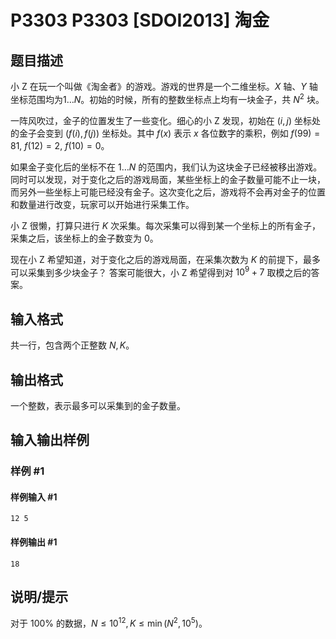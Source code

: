 # P3303 P3303 [SDOI2013] 淘金

## 题目描述

小 Z 在玩一个叫做《淘金者》的游戏。游戏的世界是一个二维坐标。$X$ 轴、$Y$ 轴坐标范围均为$1\ldots N$。初始的时候，所有的整数坐标点上均有一块金子，共 $N^2$ 块。

一阵风吹过，金子的位置发生了一些变化。细心的小 Z 发现，初始在 $(i,j)$ 坐标处的金子会变到 $(f(i),f(j))$ 坐标处。其中 $f(x)$ 表示 $x$ 各位数字的乘积，例如 $f(99)=81,~f(12)=2,~f(10)=0$。

如果金子变化后的坐标不在 $1\ldots N$ 的范围内，我们认为这块金子已经被移出游戏。同时可以发现，对于变化之后的游戏局面，某些坐标上的金子数量可能不止一块，而另外一些坐标上可能已经没有金子。这次变化之后，游戏将不会再对金子的位置和数量进行改变，玩家可以开始进行采集工作。

小 Z 很懒，打算只进行 $K$ 次采集。每次采集可以得到某一个坐标上的所有金子，采集之后，该坐标上的金子数变为 $0$。

现在小 Z 希望知道，对于变化之后的游戏局面，在采集次数为 $K$ 的前提下，最多可以采集到多少块金子？ 答案可能很大，小 Z 希望得到对 $10^9+7$ 取模之后的答案。

## 输入格式

共一行，包含两个正整数 $N, K$。


## 输出格式

一个整数，表示最多可以采集到的金子数量。


## 输入输出样例

### 样例 #1

#### 样例输入 #1

```
12 5
```

#### 样例输出 #1

```
18
```

## 说明/提示

对于 $100\%$ 的数据，$N \leq 10^{12}, K \leq \min(N^2, 10^5)$。

